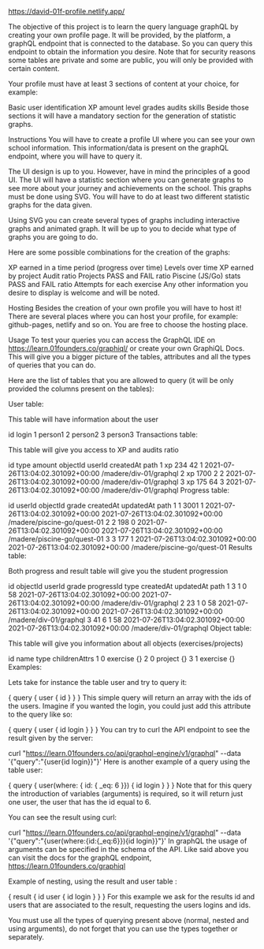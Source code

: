 https://david-01f-profile.netlify.app/

The objective of this project is to learn the query language graphQL by creating your own profile page. It will be provided,
by the platform, a graphQL endpoint that is connected to the database. So you can query this endpoint to obtain the information you desire.
Note that for security reasons some tables are private and some are public, you will only be provided with certain content.

Your profile must have at least 3 sections of content at your choice, for example:

Basic user identification
XP amount
level
grades
audits
skills
Beside those sections it will have a mandatory section for the generation of statistic graphs.

Instructions
You will have to create a profile UI where you can see your own school information. This information/data is present on the graphQL endpoint, where you will have to query it.

The UI design is up to you. However, have in mind the principles of a good UI.
The UI will have a statistic section where you can generate graphs to see more about your journey and achievements on the school. This graphs must be done using SVG. You will have to do at least two different statistic graphs for the data given.

Using SVG you can create several types of graphs including interactive graphs and animated graph. It will be up to you to decide what type of graphs you are going to do.

Here are some possible combinations for the creation of the graphs:

XP earned in a time period (progress over time)
Levels over time
XP earned by project
Audit ratio
Projects PASS and FAIL ratio
Piscine (JS/Go) stats
PASS and FAIL ratio
Attempts for each exercise
Any other information you desire to display is welcome and will be noted.

Hosting
Besides the creation of your own profile you will have to host it! There are several places where you can host your profile,
for example: github-pages, netlify and so on. You are free to choose the hosting place.

Usage
To test your queries you can access the GraphQL IDE on https://learn.01founders.co/graphiql/ or create your own GraphiQL Docs. This will give you a bigger picture of the tables, attributes and all the types of queries that you can do.

Here are the list of tables that you are allowed to query (it will be only provided the columns present on the tables):

User table:

This table will have information about the user

id	login
1	person1
2	person2
3	person3
Transactions table:

This table will give you access to XP and audits ratio

id	type	amount	objectId	userId	createdAt	path
1	xp	234	42	1	2021-07-26T13:04:02.301092+00:00	/madere/div-01/graphql
2	xp	1700	2	2	2021-07-26T13:04:02.301092+00:00	/madere/div-01/graphql
3	xp	175	64	3	2021-07-26T13:04:02.301092+00:00	/madere/div-01/graphql
Progress table:

id	userId	objectId	grade	createdAt	updatedAt	path
1	1	3001	1	2021-07-26T13:04:02.301092+00:00	2021-07-26T13:04:02.301092+00:00	/madere/piscine-go/quest-01
2	2	198	0	2021-07-26T13:04:02.301092+00:00	2021-07-26T13:04:02.301092+00:00	/madere/piscine-go/quest-01
3	3	177	1	2021-07-26T13:04:02.301092+00:00	2021-07-26T13:04:02.301092+00:00	/madere/piscine-go/quest-01
Results table:

Both progress and result table will give you the student progression

id	objectId	userId	grade	progressId	type	createdAt	updatedAt	path
1	3	1	0	58		2021-07-26T13:04:02.301092+00:00	2021-07-26T13:04:02.301092+00:00	/madere/div-01/graphql
2	23	1	0	58		2021-07-26T13:04:02.301092+00:00	2021-07-26T13:04:02.301092+00:00	/madere/div-01/graphql
3	41	6	1	58		2021-07-26T13:04:02.301092+00:00	2021-07-26T13:04:02.301092+00:00	/madere/div-01/graphql
Object table:

This table will give you information about all objects (exercises/projects)

id	name	type	childrenAttrs
1	0	exercise	{}
2	0	project	{}
3	1	exercise	{}
Examples:

Lets take for instance the table user and try to query it:

{
  query {
      user {
          id
      }
  }
}
This simple query will return an array with the ids of the users. Imagine if you wanted the login, you could just add this attribute to the query like so:

{
  query {
      user {
          id
          login
      }
  }
}
You can try to curl the API endpoint to see the result given by the server:

curl "https://learn.01founders.co/api/graphql-engine/v1/graphql" --data '{"query":"{user{id login}}"}'
Here is another example of a query using the table user:

{
  query {
    user(where: { id: { _eq: 6 }}) {
      id
      login
    }
  }
}
Note that for this query the introduction of variables (arguments) is required, so it will return just one user, the user that has the id equal to 6.

You can see the result using curl:

curl "https://learn.01founders.co/api/graphql-engine/v1/graphql" --data '{"query":"{user(where:{id:{_eq:6}}){id login}}"}'
In graphQL the usage of arguments can be specified in the schema of the API. Like said above you can visit the docs for the graphQL endpoint, https://learn.01founders.co/graphiql

Example of nesting, using the result and user table :

{
  result {
    id
    user {
      id
      login
    }
  }
}
For this example we ask for the results id and users that are associated to the result, requesting the users logins and ids.

You must use all the types of querying present above (normal, nested and using arguments), do not forget that you can use the types together or separately.
